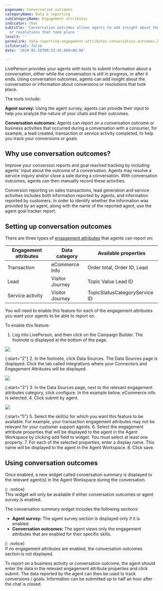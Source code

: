 ```yaml
---
pagename: Conversation outcomes
categoryName: Data & reporting
subCategoryName: Engagement attributes
indicator: chat
subtitle: 'Conversation outcomes allows agents to add insight about the conversation
  or resolutions that took place '
level3: ''
permalink: data-reporting-engagement-attributes-conversation-outcomes.html
isTutorial: false
date: '2019-01-20T09:22:45.000+00:00'

---
```

LivePerson provides your agents with tools to submit information about a conversation, either while the conversation is still in progress, or after it ends. Using conversation outcomes, agents can add insight about the conversation or information about conversions or resolutions that took place.

The tools include:

**Agent survey:** Using the agent survey, agents can provide their input to help you analyze the nature of your chats and their outcomes.

**Conversation outcomes:** Agents can report on a conversation outcome or business activities that occurred during a conversation with a consumer, for example, a lead created, transaction or service activity completed, to help you track your conversions or goals.

## Why use conversation outcomes?

Improve your conversion reports and goal reached tracking by including agents’ input about the outcome of a conversation. Agents may resolve a service inquiry and/or close a sale during a conversation. With conversation outcomes, agents can then manually record these activities.

Conversion reporting on sales transactions, lead generation and service activities includes both information reported by agents, and information reported by customers. In order to identify whether the information was provided by an agent, along with the name of the reported agent, use the agent goal tracker report.

## Setting up conversation outcomes

There are three types of [engagement attributes](/data-reporting-engagement-attributes-setting-up-engagement-attributes.html) that agents can report on:

| Engagement attributes | Data category | Available properties |
| --- | --- | --- |
| Transaction | eCommerce Info | Order total, Order ID, Lead |
| Lead | Visitor Journey | Topic Value Lead ID |
| Service activity | Visitor Journey | TopicStatusCategoryService ID |

You will need to enable this feature for each of the engagement attributes you want your agents to be able to report on.

To enable this feature:

1. Log into LivePerson, and then click on the Campaign Builder. The footnote is displayed at the bottom of the page.

![](/img/conversation-outcomes1.png)

{:start="2"} 2. In the footnote, click Data Sources. The Data Sources page is displayed. Click the tab called Integrations where your Connectors and Engagement Attributes will be displayed.

![](/img/conversation-outcomes2.png)

{:start="3"}
3\. In the Data Sources page, next to the relevant engagement attributes category, click configure. In the example below, eCommerce info is selected.
4\. Click submit by agent.

![](/img/conversation-outcomes3.png)

{:start="5"}
5\. Select the skill(s) for which you want this feature to be available. For example, your transaction engagement attributes may not be relevant for your customer support agents.
6\. Select the engagement attribute properties that will be displayed to the agent in the Agent Workspace by clicking add field to widget. You must select at least one property.
7\. For each of the selected properties, enter a display name. This name will be displayed to the agent in the Agent Workspace.
8\. Click save.

## Using conversation outcomes

Once enabled, a new widget called conversation summary is displayed to the relevant agent(s) in the Agent Workspace during the conversation.

{: .notice}  
This widget will only be available if either conversation outcomes or agent survey is enabled.

The conversation summary widget includes the following sections:

* **Agent survey:** The agent survey section is displayed only if it is enabled.
* **Conversation outcomes:** The agent views only the engagement attributes that are enabled for their specific skills.

{: .notice}  
If no engagement attributes are enabled, the conversation outcomes section is not displayed.

To report on a business activity or conversation outcome, the agent should enter the data in the relevant engagement attribute properties and click submit. The data reported by the agent can then be used to track conversions / goals. Information can be submitted up to half an hour after the chat is closed.
